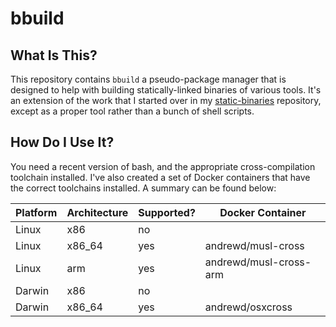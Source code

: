# bbuild

## What Is This?

This repository contains `bbuild` a pseudo-package manager that is designed to
help with building statically-linked binaries of various tools.  It's an
extension of the work that I started over in my [static-binaries][1]
repository, except as a proper tool rather than a bunch of shell scripts.


## How Do I Use It?

You need a recent version of bash, and the appropriate cross-compilation
toolchain installed.  I've also created a set of Docker containers that have
the correct toolchains installed.  A summary can be found below:

| Platform | Architecture | Supported? | Docker Container       |
|----------|--------------|------------|------------------------|
|  Linux   |     x86      |    no      |                        |
|  Linux   |    x86_64    |    yes     | andrewd/musl-cross     |
|  Linux   |     arm      |    yes     | andrewd/musl-cross-arm |
|  Darwin  |     x86      |    no      |                        |
|  Darwin  |    x86_64    |    yes     | andrewd/osxcross       |


[1]: https://github.com/andrew-d/static-binaries

